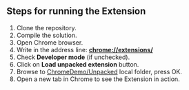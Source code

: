 ## Steps for running the Extension

1. Clone the repository.
1. Compile the solution.
1. Open Chrome browser.
1. Write in the address line: **[chrome://extensions/](chrome://extensions/)**
1. Check **Developer mode** (if unchecked).
1. Click on **Load unpacked extension** button.
1. Browse to [ChromeDemo/Unpacked](https://github.com/Retyped/Demos/tree/master/ChromeDemo/ChromeDemo/Unpacked) local folder, press OK.
1. Open a new tab in Chrome to see the Extension in action.
